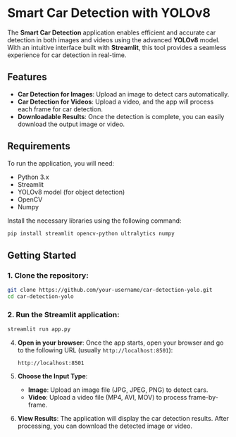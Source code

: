 # Smart Car Detection with YOLOv8

The **Smart Car Detection** application enables efficient and accurate car detection in both images and videos using the advanced **YOLOv8** model. With an intuitive interface built with **Streamlit**, this tool provides a seamless experience for car detection in real-time.

## Features
- **Car Detection for Images**: Upload an image to detect cars automatically.
- **Car Detection for Videos**: Upload a video, and the app will process each frame for car detection.
- **Downloadable Results**: Once the detection is complete, you can easily download the output image or video.

## Requirements
To run the application, you will need:
- Python 3.x
- Streamlit
- YOLOv8 model (for object detection)
- OpenCV
- Numpy

Install the necessary libraries using the following command:
```bash
pip install streamlit opencv-python ultralytics numpy
```

## Getting Started
### 1. Clone the repository:
```bash
git clone https://github.com/your-username/car-detection-yolo.git
cd car-detection-yolo
```

### 2. Run the Streamlit application:
```bash
streamlit run app.py
```
4. **Open in your browser**:
    Once the app starts, open your browser and go to the following URL (usually `http://localhost:8501`):
    ```
    http://localhost:8501
    ```

5. **Choose the Input Type**:
    - **Image**: Upload an image file (JPG, JPEG, PNG) to detect cars.
    - **Video**: Upload a video file (MP4, AVI, MOV) to process frame-by-frame.

6. **View Results**:
    The application will display the car detection results. After processing, you can download the detected image or video.
